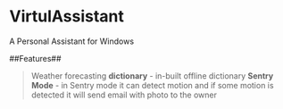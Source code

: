 # VirtulAssistant
A Personal Assistant for Windows

##Features##
>Weather forecasting
>**dictionary** - in-built offline dictionary
>**Sentry Mode** - in Sentry mode it can detect motion and if some motion is detected it will send email with photo to the owner

